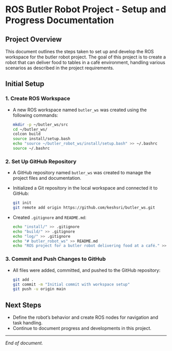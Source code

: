 # ROS Butler Robot Project - Setup and Progress Documentation

## Project Overview

This document outlines the steps taken to set up and develop the ROS workspace for the butler robot project. The goal of this project is to create a robot that can deliver food to tables in a café environment, handling various scenarios as described in the project requirements.

## Initial Setup

### 1. Create ROS Workspace

- A new ROS workspace named `butler_ws` was created using the following commands:
  ```bash
  mkdir -p ~/butler_ws/src
  cd ~/butler_ws/
  colcon build
  source install/setup.bash
  echo "source ~/butler_robot_ws/install/setup.bash" >> ~/.bashrc
  source ~/.bashrc
  ```

### 2. Set Up GitHub Repository

- A GitHub repository named `butler_ws` was created to manage the project files and documentation.
- Initialized a Git repository in the local workspace and connected it to GitHub:
  ```bash
  git init
  git remote add origin https://github.com/keshsri/butler_ws.git
  ```

- Created `.gitignore` and `README.md`:
  ```bash
  echo "install/" >> .gitignore
  echo "build/" >> .gitignore
  echo "log/" >> .gitignore
  echo "# butler_robot_ws" >> README.md
  echo "ROS project for a butler robot delivering food at a café." >> README.md
  ```

### 3. Commit and Push Changes to GitHub

- All files were added, committed, and pushed to the GitHub repository:
  ```bash
  git add .
  git commit -m "Initial commit with workspace setup"
  git push -u origin main
  ```

## Next Steps

- Define the robot’s behavior and create ROS nodes for navigation and task handling.
- Continue to document progress and developments in this project.

---

*End of document.*
